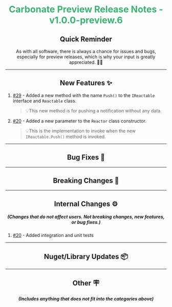 <h1 align="center" style='color:mediumseagreen;font-weight:bold'>
    Carbonate Preview Release Notes - v1.0.0-preview.6
</h1>

<h2 align="center" style='font-weight:bold'>Quick Reminder</h2>

<div align="center">

As with all software, there is always a chance for issues and bugs, especially for preview releases, which is why your input is greatly appreciated. 🙏🏼
</div>

---

<h2 style="font-weight:bold" align="center">New Features ✨</h2>

1. [#29](https://github.com/KinsonDigital/Carbonate/issues/29) - Added a new method with the name `Push()` to the `IReactable` interface and `Reactable` class.
   >💡This new method is for pushing a notification without any data.
2. [#20](https://github.com/KinsonDigital/Carbonate/issues/20) - Added a new parameter to the `Reactor` class constructor.
   >💡This is the implementation to invoke when the new `IReactable.Push()` method is invoked.

---

<h2 style="font-weight:bold" align="center">Bug Fixes 🐛</h2>

---

<h2 style="font-weight:bold" align="center">Breaking Changes 🧨</h2>

---

<h2 style="font-weight:bold" align="center">Internal Changes ⚙️</h2>
<h5 align="center">(Changes that do not affect users.  Not breaking changes, new features, or bug fixes.)</h5>

1. [#20](https://github.com/KinsonDigital/Carbonate/issues/20) - Added integration and unit tests

---

<h2 style="font-weight:bold" align="center">Nuget/Library Updates 📦</h2>

---

<h2 style="font-weight:bold" align="center">Other 🪧</h2>
<h5 align="center">(Includes anything that does not fit into the categories above)</h5>
